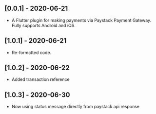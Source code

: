 ## [0.0.1] - 2020-06-21

* A Flutter plugin for making payments via Paystack Payment Gateway. Fully supports Android and iOS.

## [1.0.1] - 2020-06-21

* Re-formatted code.

## [1.0.2] - 2020-06-22

* Added transaction reference

## [1.0.3] - 2020-06-30

* Now using status message directly from paystack api response